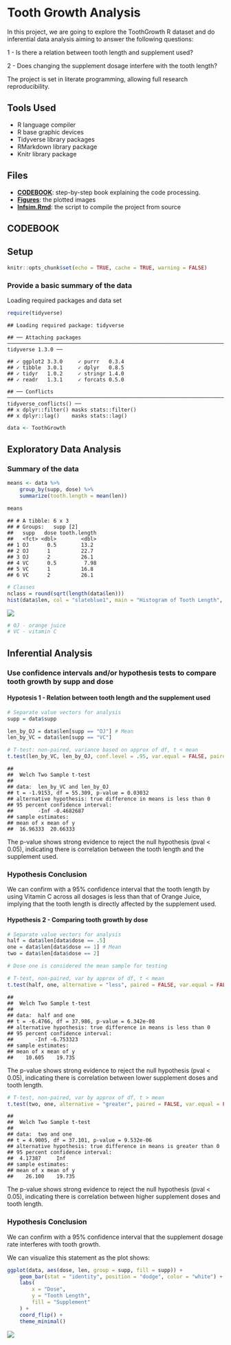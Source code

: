 Tooth Growth Analysis
================

In this project, we are going to explore the ToothGrowth R dataset and
do inferential data analysis aiming to answer the following questions:

1 - Is there a relation between tooth length and supplement used?

2 - Does changing the supplement dosage interfere with the tooth length?

The project is set in literate programming, allowing full research
reproducibility.

## Tools Used

  - R language compiler
  - R base graphic devices
  - Tidyverse library packages
  - RMarkdown library package
  - Knitr library
    package

## Files

  - **[CODEBOOK](https://github.com/vcwild/tooth-growth/blob/master/analysis.pdf)**:
    step-by-step book explaining the code
    processing.
  - **[Figures](https://github.com/vcwild/tooth-growth/tree/master/analysis_files/figure-gfm)**:
    the plotted
    images
  - **[Infsim.Rmd](https://github.com/vcwild/tooth-growth/blob/master/analysis.Rmd)**:
    the script to compile the project from source

## CODEBOOK

## Setup

``` r
knitr::opts_chunk$set(echo = TRUE, cache = TRUE, warning = FALSE)
```

### Provide a basic summary of the data

Loading required packages and data
    set

``` r
require(tidyverse)
```

    ## Loading required package: tidyverse

    ## ── Attaching packages ───────────────────────────────────────────────────────────────────────────────── tidyverse 1.3.0 ──

    ## ✓ ggplot2 3.3.0     ✓ purrr   0.3.4
    ## ✓ tibble  3.0.1     ✓ dplyr   0.8.5
    ## ✓ tidyr   1.0.2     ✓ stringr 1.4.0
    ## ✓ readr   1.3.1     ✓ forcats 0.5.0

    ## ── Conflicts ──────────────────────────────────────────────────────────────────────────────────── tidyverse_conflicts() ──
    ## x dplyr::filter() masks stats::filter()
    ## x dplyr::lag()    masks stats::lag()

``` r
data <- ToothGrowth
```

## Exploratory Data Analysis

### Summary of the data

``` r
means <- data %>% 
    group_by(supp, dose) %>% 
    summarize(tooth.length = mean(len))

means
```

    ## # A tibble: 6 x 3
    ## # Groups:   supp [2]
    ##   supp   dose tooth.length
    ##   <fct> <dbl>        <dbl>
    ## 1 OJ      0.5        13.2 
    ## 2 OJ      1          22.7 
    ## 3 OJ      2          26.1 
    ## 4 VC      0.5         7.98
    ## 5 VC      1          16.8 
    ## 6 VC      2          26.1

``` r
# Classes
nclass = round(sqrt(length(data$len)))
hist(data$len, col = "slateblue1", main = "Histogram of Tooth Length", xlab = "Tooth Length", nclass = nclass)
```

![](analysis_files/figure-gfm/summary-1.png)<!-- -->

``` r
# OJ - orange juice
# VC - vitamin C
```

## Inferential Analysis

### Use confidence intervals and/or hypothesis tests to compare tooth growth by supp and dose

#### Hypotesis 1 - Relation between tooth length and the supplement used

``` r
# Separate value vectors for analysis
supp = data$supp

len_by_OJ = data$len[supp == "OJ"] # Mean
len_by_VC = data$len[supp == "VC"]

# T-test: non-paired, variance based on approx of df, t < mean
t.test(len_by_VC, len_by_OJ, conf.level = .95, var.equal = FALSE, paired = FALSE, alternative = "less")
```

    ## 
    ##  Welch Two Sample t-test
    ## 
    ## data:  len_by_VC and len_by_OJ
    ## t = -1.9153, df = 55.309, p-value = 0.03032
    ## alternative hypothesis: true difference in means is less than 0
    ## 95 percent confidence interval:
    ##        -Inf -0.4682687
    ## sample estimates:
    ## mean of x mean of y 
    ##  16.96333  20.66333

The p-value shows strong evidence to reject the null hypothesis (pval \<
0.05), indicating there is correlation between the tooth length and the
supplement used.

### Hypothesis Conclusion

We can confirm with a 95% confidence interval that the tooth length by
using Vitamin C across all dosages is less than that of Orange Juice,
implying that the tooth length is directly affected by the supplement
used.

#### Hypothesis 2 - Comparing tooth growth by dose

``` r
# Separate value vectors for analysis
half = data$len[data$dose == .5]
one = data$len[data$dose == 1] # Mean
two = data$len[data$dose == 2]

# Dose one is considered the mean sample for testing

# T-test, non-paired, var by approx of df, t < mean
t.test(half, one, alternative = "less", paired = FALSE, var.equal = FALSE, conf.level = .95)
```

    ## 
    ##  Welch Two Sample t-test
    ## 
    ## data:  half and one
    ## t = -6.4766, df = 37.986, p-value = 6.342e-08
    ## alternative hypothesis: true difference in means is less than 0
    ## 95 percent confidence interval:
    ##       -Inf -6.753323
    ## sample estimates:
    ## mean of x mean of y 
    ##    10.605    19.735

The p-value shows strong evidence to reject the null hypothesis (pval \<
0.05), indicating there is correlation between lower supplement doses
and tooth length.

``` r
# T-test, non-paired, var by approx of df, t > mean
t.test(two, one, alternative = "greater", paired = FALSE, var.equal = FALSE, conf.level = .95)
```

    ## 
    ##  Welch Two Sample t-test
    ## 
    ## data:  two and one
    ## t = 4.9005, df = 37.101, p-value = 9.532e-06
    ## alternative hypothesis: true difference in means is greater than 0
    ## 95 percent confidence interval:
    ##  4.17387     Inf
    ## sample estimates:
    ## mean of x mean of y 
    ##    26.100    19.735

The p-value shows strong evidence to reject the null hypothesis (pval \<
0.05), indicating there is correlation between higher supplement doses
and tooth length.

### Hypothesis Conclusion

We can confirm with a 95% confidence interval that the supplement dosage
rate interferes with tooth growth.

We can visualize this statement as the plot shows:

``` r
ggplot(data, aes(dose, len, group = supp, fill = supp)) +
    geom_bar(stat = "identity", position = "dodge", color = "white") +
    labs(
        x = "Dose",
        y = "Tooth Length",
        fill = "Supplement"
    ) +
    coord_flip() +
    theme_minimal()
```

![](analysis_files/figure-gfm/concplot-1.png)<!-- -->

